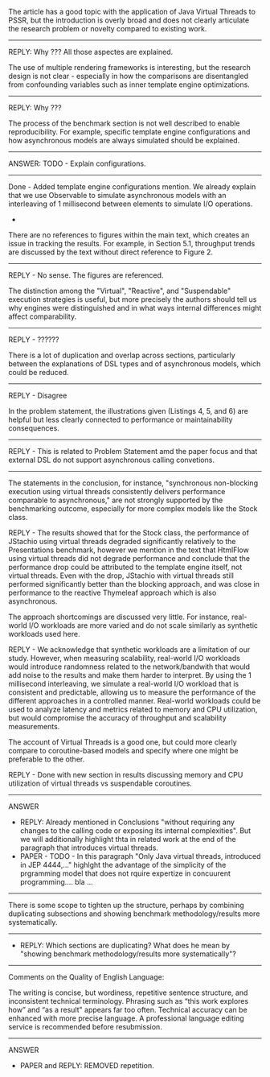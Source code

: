 The article has a good topic with the application of Java Virtual Threads to
PSSR, but the introduction is overly broad and does not clearly articulate the
research problem or novelty compared to existing work.

---

REPLY: Why ??? All those aspectes are explained.

The use of multiple rendering frameworks is interesting, but the research design
is not clear - especially in how the comparisons are disentangled from
confounding variables such as inner template engine optimizations.

---

REPLY: Why ???

The process of the benchmark section is not well described to enable
reproducibility. For example, specific template engine configurations and how
asynchronous models are always simulated should be explained.

---

ANSWER: TODO - Explain configurations.

---

Done - Added template engine configurations mention.
We already explain that we use Observable to simulate asynchronous models with an interleaving
of 1 millisecond between elements to simulate I/O operations.

-

There are no references to figures within the main text, which creates an issue
in tracking the results. For example, in Section 5.1, throughput trends are
discussed by the text without direct reference to Figure 2.

---

REPLY - No sense. The figures are referenced.

The distinction among the "Virtual", "Reactive", and "Suspendable" execution
strategies is useful, but more precisely the authors should tell us why engines
were distinguished and in what ways internal differences might affect
comparability.

---

REPLY - ??????

There is a lot of duplication and overlap across sections, particularly between
the explanations of DSL types and of asynchronous models, which could be
reduced.

---

REPLY - Disagree

In the problem statement, the illustrations given (Listings 4, 5, and 6) are
helpful but less clearly connected to performance or maintainability
consequences.

---

REPLY - This is related to Problem Statement amd the paper focus and that
external DSL do not support asynchronous calling convetions.

---

The statements in the conclusion, for instance, "synchronous non-blocking
execution using virtual threads consistently delivers performance comparable to
asynchronous," are not strongly supported by the benchmarking outcome,
especially for more complex models like the Stock class.

REPLY - The results showed that for the Stock class, the performance of JStachio using virtual threads
degraded significantly relatively to the Presentations benchmark, however we mention in the text that HtmlFlow using virtual threads did not degrade performance and conclude that
the performance drop could be attributed to the template engine itself, not virtual threads.
Even with the drop, JStachio with virtual threads still performed significantly better than the blocking approach, and was close in performance to the reactive Thymeleaf approach which is also
asynchronous.

The approach shortcomings are discussed very little. For instance, real-world
I/O workloads are more varied and do not scale similarly as synthetic workloads
used here.

REPLY - We acknowledge that synthetic workloads are a limitation of our study. However, when measuring scalability, real-world I/O workloads would introduce randomness related to the network/bandwith that would add noise to the results and make them harder to interpret. By using the 1 millisecond interleaving, we simulate a real-world I/O workload that is consistent and predictable, allowing us to measure the performance of the different approaches in a controlled manner. Real-world workloads could be used to analyze latency and metrics related to memory and CPU utilization, but would compromise the accuracy of throughput and scalability measurements.

The account of Virtual Threads is a good one, but could more clearly compare to
coroutine-based models and specify where one might be preferable to the other.

REPLY - Done with new section in results discussing memory and CPU utilization of
virtual threads vs suspendable coroutines.

---

ANSWER

- REPLY: Already mentioned in Conclusions "without requiring any changes to the
  calling code or exposing its internal complexities". But we will additionally
  highlight thta in related work at the end of the paragraph that introduces
  virtual threads.
- PAPER - TODO - In this paragraph "Only Java virtual threads, introduced in JEP
  4444,..." highlght the advantage of the simplicity of the prgramming model that
  does not rquire expertize in concuurent programming.... bla ...

---

There is some scope to tighten up the structure, perhaps by combining
duplicating subsections and showing benchmark methodology/results more
systematically.

---

- REPLY: Which sections are duplicating? What does he mean by "showing benchmark methodology/results more systematically"?

---

Comments on the Quality of English Language:

The writing is concise, but wordiness, repetitive sentence structure, and
inconsistent technical terminology. Phrasing such as “this work explores how”
and “as a result" appears far too often. Technical accuracy can be enhanced with
more precise language. A professional language editing service is recommended
before resubmission.

---

ANSWER

- PAPER and REPLY: REMOVED repetition.
